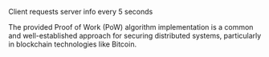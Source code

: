 Client requests server info every 5 seconds

The provided Proof of Work (PoW) algorithm implementation is a common and well-established approach for securing distributed systems, particularly in blockchain technologies like Bitcoin.

